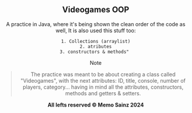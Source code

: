 <div align="center">

## Videogames OOP


A practice in Java, where it's being shown the clean order of the code as well, 
It is also used this stuff too: 

    1. Collections (arraylist)
    2. atributes
    3. constructors & methods" 

> [!NOTE]

> The practice was meant to be about creating a class called "Videogames", with the next attributes: ID, title, console, number of players, category... having in mind all the attributes, constructors, methods and getters & setters.





<b> All lefts reserved 	&#169; Memo Sainz 2024 </b>
